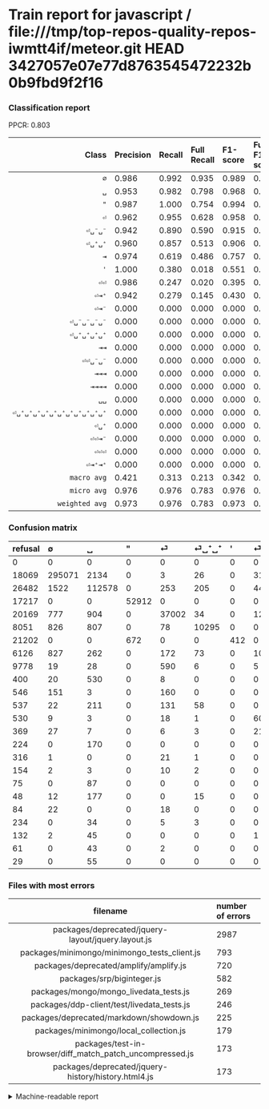 # Train report for javascript / file:///tmp/top-repos-quality-repos-iwmtt4if/meteor.git HEAD 3427057e07e77d8763545472232b0b9fbd9f2f16

### Classification report

PPCR: 0.803

| Class | Precision | Recall | Full Recall | F1-score | Full F1-score | Support | Full Support | PPCR |
|------:|:----------|:-------|:------------|:---------|:---------|:--------|:-------------|:-----|
| `∅` | 0.986| 0.992| 0.935| 0.989| 0.960| 297557| 315626| 0.943 |
| `␣` | 0.953| 0.982| 0.798| 0.968| 0.869| 114617| 141099| 0.812 |
| `"` | 0.987| 1.000| 0.754| 0.994| 0.855| 52912| 70129| 0.754 |
| `⏎` | 0.962| 0.955| 0.628| 0.958| 0.760| 38739| 58908| 0.658 |
| `⏎␣⁻␣⁻` | 0.942| 0.890| 0.590| 0.915| 0.726| 12089| 18215| 0.664 |
| `⏎␣⁺␣⁺` | 0.960| 0.857| 0.513| 0.906| 0.669| 12011| 20062| 0.599 |
| `⇥` | 0.974| 0.619| 0.486| 0.757| 0.649| 1464| 1864| 0.785 |
| `'` | 1.000| 0.380| 0.018| 0.551| 0.036| 1084| 22286| 0.049 |
| `⏎⏎` | 0.986| 0.247| 0.020| 0.395| 0.039| 863| 10641| 0.081 |
| `⏎⇥⁺` | 0.942| 0.279| 0.145| 0.430| 0.252| 585| 1122| 0.521 |
| `⏎⇥⁻` | 0.000| 0.000| 0.000| 0.000| 0.000| 314| 860| 0.365 |
| `⏎␣⁻␣⁻␣⁻␣⁻` | 0.000| 0.000| 0.000| 0.000| 0.000| 261| 630| 0.414 |
| `⏎␣⁺␣⁺␣⁺␣⁺` | 0.000| 0.000| 0.000| 0.000| 0.000| 204| 252| 0.810 |
| `⇥⇥` | 0.000| 0.000| 0.000| 0.000| 0.000| 170| 394| 0.431 |
| `⏎⏎␣⁻␣⁻` | 0.000| 0.000| 0.000| 0.000| 0.000| 91| 621| 0.147 |
| `⇥⇥⇥` | 0.000| 0.000| 0.000| 0.000| 0.000| 87| 162| 0.537 |
| `⇥⇥⇥⇥` | 0.000| 0.000| 0.000| 0.000| 0.000| 55| 84| 0.655 |
| `␣␣` | 0.000| 0.000| 0.000| 0.000| 0.000| 48| 180| 0.267 |
| `⏎␣⁺␣⁺␣⁺␣⁺␣⁺␣⁺␣⁺␣⁺␣⁺␣⁺␣⁺` | 0.000| 0.000| 0.000| 0.000| 0.000| 45| 106| 0.425 |
| `⏎␣⁺` | 0.000| 0.000| 0.000| 0.000| 0.000| 42| 276| 0.152 |
| `⏎⏎⇥⁻` | 0.000| 0.000| 0.000| 0.000| 0.000| 40| 124| 0.323 |
| `⏎⏎⏎` | 0.000| 0.000| 0.000| 0.000| 0.000| 23| 339| 0.068 |
| `⏎⇥⁺⇥⁺` | 0.000| 0.000| 0.000| 0.000| 0.000| 17| 171| 0.099 |
| `macro avg` | 0.421| 0.313| 0.213| 0.342| 0.253| 533318| 664151| 0.803 |
| `micro avg` | 0.976| 0.976| 0.783| 0.976| 0.869| 533318| 664151| 0.803 |
| `weighted avg` | 0.973| 0.976| 0.783| 0.973| 0.843| 533318| 664151| 0.803 |

### Confusion matrix

|refusal|  ∅| ␣| "| ⏎| ⏎␣⁺␣⁺| '| ⏎␣⁻␣⁻| ⏎⏎| ⇥| ⏎⇥⁻| ⏎⇥⁺| ⏎⏎␣⁻␣⁻| ⏎␣⁻␣⁻␣⁻␣⁻| ⇥⇥| ⏎⏎⏎| ⏎⇥⁺⇥⁺| ⇥⇥⇥| ⏎␣⁺␣⁺␣⁺␣⁺| ⏎⏎⇥⁻| ⏎␣⁺| ␣␣| ⏎␣⁺␣⁺␣⁺␣⁺␣⁺␣⁺␣⁺␣⁺␣⁺␣⁺␣⁺| ⇥⇥⇥⇥| 
|:---|:---|:---|:---|:---|:---|:---|:---|:---|:---|:---|:---|:---|:---|:---|:---|:---|:---|:---|:---|:---|:---|:---|:---|
|0 |0 |0 |0 |0 |0 |0 |0 |0 |0 |0 |0 |0 |0 |0 |0 |0 |0 |0 |0 |0 |0 |0 |0 |
|18069 |295071 |2134 |0 |3 |26 |0 |318 |1 |4 |0 |0 |0 |0 |0 |0 |0 |0 |0 |0 |0 |0 |0 |0 |
|26482 |1522 |112578 |0 |253 |205 |0 |44 |0 |13 |0 |2 |0 |0 |0 |0 |0 |0 |0 |0 |0 |0 |0 |0 |
|17217 |0 |0 |52912 |0 |0 |0 |0 |0 |0 |0 |0 |0 |0 |0 |0 |0 |0 |0 |0 |0 |0 |0 |0 |
|20169 |777 |904 |0 |37002 |34 |0 |12 |2 |6 |0 |2 |0 |0 |0 |0 |0 |0 |0 |0 |0 |0 |0 |0 |
|8051 |826 |807 |0 |78 |10295 |0 |0 |0 |1 |0 |4 |0 |0 |0 |0 |0 |0 |0 |0 |0 |0 |0 |0 |
|21202 |0 |0 |672 |0 |0 |412 |0 |0 |0 |0 |0 |0 |0 |0 |0 |0 |0 |0 |0 |0 |0 |0 |0 |
|6126 |827 |262 |0 |172 |73 |0 |10755 |0 |0 |0 |0 |0 |0 |0 |0 |0 |0 |0 |0 |0 |0 |0 |0 |
|9778 |19 |28 |0 |590 |6 |0 |5 |213 |0 |0 |2 |0 |0 |0 |0 |0 |0 |0 |0 |0 |0 |0 |0 |
|400 |20 |530 |0 |8 |0 |0 |0 |0 |906 |0 |0 |0 |0 |0 |0 |0 |0 |0 |0 |0 |0 |0 |0 |
|546 |151 |3 |0 |160 |0 |0 |0 |0 |0 |0 |0 |0 |0 |0 |0 |0 |0 |0 |0 |0 |0 |0 |0 |
|537 |22 |211 |0 |131 |58 |0 |0 |0 |0 |0 |163 |0 |0 |0 |0 |0 |0 |0 |0 |0 |0 |0 |0 |
|530 |9 |3 |0 |18 |1 |0 |60 |0 |0 |0 |0 |0 |0 |0 |0 |0 |0 |0 |0 |0 |0 |0 |0 |
|369 |27 |7 |0 |6 |3 |0 |218 |0 |0 |0 |0 |0 |0 |0 |0 |0 |0 |0 |0 |0 |0 |0 |0 |
|224 |0 |170 |0 |0 |0 |0 |0 |0 |0 |0 |0 |0 |0 |0 |0 |0 |0 |0 |0 |0 |0 |0 |0 |
|316 |1 |0 |0 |21 |1 |0 |0 |0 |0 |0 |0 |0 |0 |0 |0 |0 |0 |0 |0 |0 |0 |0 |0 |
|154 |2 |3 |0 |10 |2 |0 |0 |0 |0 |0 |0 |0 |0 |0 |0 |0 |0 |0 |0 |0 |0 |0 |0 |
|75 |0 |87 |0 |0 |0 |0 |0 |0 |0 |0 |0 |0 |0 |0 |0 |0 |0 |0 |0 |0 |0 |0 |0 |
|48 |12 |177 |0 |0 |15 |0 |0 |0 |0 |0 |0 |0 |0 |0 |0 |0 |0 |0 |0 |0 |0 |0 |0 |
|84 |22 |0 |0 |18 |0 |0 |0 |0 |0 |0 |0 |0 |0 |0 |0 |0 |0 |0 |0 |0 |0 |0 |0 |
|234 |0 |34 |0 |5 |3 |0 |0 |0 |0 |0 |0 |0 |0 |0 |0 |0 |0 |0 |0 |0 |0 |0 |0 |
|132 |2 |45 |0 |0 |0 |0 |1 |0 |0 |0 |0 |0 |0 |0 |0 |0 |0 |0 |0 |0 |0 |0 |0 |
|61 |0 |43 |0 |2 |0 |0 |0 |0 |0 |0 |0 |0 |0 |0 |0 |0 |0 |0 |0 |0 |0 |0 |0 |
|29 |0 |55 |0 |0 |0 |0 |0 |0 |0 |0 |0 |0 |0 |0 |0 |0 |0 |0 |0 |0 |0 |0 |0 |

### Files with most errors

| filename | number of errors|
|:----:|:-----|
| packages/deprecated/jquery-layout/jquery.layout.js | 2987 |
| packages/minimongo/minimongo_tests_client.js | 793 |
| packages/deprecated/amplify/amplify.js | 720 |
| packages/srp/biginteger.js | 582 |
| packages/mongo/mongo_livedata_tests.js | 269 |
| packages/ddp-client/test/livedata_tests.js | 246 |
| packages/deprecated/markdown/showdown.js | 225 |
| packages/minimongo/local_collection.js | 179 |
| packages/test-in-browser/diff_match_patch_uncompressed.js | 173 |
| packages/deprecated/jquery-history/history.html4.js | 173 |

<details>
    <summary>Machine-readable report</summary>
```json
{
  "cl_report": {"\"": {"f1-score": 0.9936899038461539, "precision": 0.9874589429680501, "recall": 1.0, "support": 52912}, "\u0027": {"f1-score": 0.5508021390374332, "precision": 1.0, "recall": 0.3800738007380074, "support": 1084}, "macro avg": {"f1-score": 0.3418248077837652, "precision": 0.42145135459508726, "recall": 0.3130509553878758, "support": 533318}, "micro avg": {"f1-score": 0.9756036736056162, "precision": 0.9756036736056162, "recall": 0.9756036736056162, "support": 533318}, "weighted avg": {"f1-score": 0.9732518973055154, "precision": 0.9730737687950359, "recall": 0.9756036736056162, "support": 533318}, "\u21e5": {"f1-score": 0.7568922305764411, "precision": 0.9741935483870968, "recall": 0.6188524590163934, "support": 1464}, "\u21e5\u21e5": {"f1-score": 0.0, "precision": 0.0, "recall": 0.0, "support": 170}, "\u21e5\u21e5\u21e5": {"f1-score": 0.0, "precision": 0.0, "recall": 0.0, "support": 87}, "\u21e5\u21e5\u21e5\u21e5": {"f1-score": 0.0, "precision": 0.0, "recall": 0.0, "support": 55}, "\u2205": {"f1-score": 0.9887328332777653, "precision": 0.9858374260799839, "recall": 0.9916452982117712, "support": 297557}, "\u23ce": {"f1-score": 0.9584024036469126, "precision": 0.961665410504977, "recall": 0.9551614651901185, "support": 38739}, "\u23ce\u21e5\u207a": {"f1-score": 0.43007915567282323, "precision": 0.9421965317919075, "recall": 0.27863247863247864, "support": 585}, "\u23ce\u21e5\u207a\u21e5\u207a": {"f1-score": 0.0, "precision": 0.0, "recall": 0.0, "support": 17}, "\u23ce\u21e5\u207b": {"f1-score": 0.0, "precision": 0.0, "recall": 0.0, "support": 314}, "\u23ce\u23ce": {"f1-score": 0.3948100092678406, "precision": 0.9861111111111112, "recall": 0.24681344148319814, "support": 863}, "\u23ce\u23ce\u21e5\u207b": {"f1-score": 0.0, "precision": 0.0, "recall": 0.0, "support": 40}, "\u23ce\u23ce\u23ce": {"f1-score": 0.0, "precision": 0.0, "recall": 0.0, "support": 23}, "\u23ce\u23ce\u2423\u207b\u2423\u207b": {"f1-score": 0.0, "precision": 0.0, "recall": 0.0, "support": 91}, "\u23ce\u2423\u207a": {"f1-score": 0.0, "precision": 0.0, "recall": 0.0, "support": 42}, "\u23ce\u2423\u207a\u2423\u207a": {"f1-score": 0.9057317555975893, "precision": 0.9601753404215632, "recall": 0.8571309632836567, "support": 12011}, "\u23ce\u2423\u207a\u2423\u207a\u2423\u207a\u2423\u207a": {"f1-score": 0.0, "precision": 0.0, "recall": 0.0, "support": 204}, "\u23ce\u2423\u207a\u2423\u207a\u2423\u207a\u2423\u207a\u2423\u207a\u2423\u207a\u2423\u207a\u2423\u207a\u2423\u207a\u2423\u207a\u2423\u207a": {"f1-score": 0.0, "precision": 0.0, "recall": 0.0, "support": 45}, "\u23ce\u2423\u207b\u2423\u207b": {"f1-score": 0.9152412560633136, "precision": 0.942346447034084, "recall": 0.889651749524361, "support": 12089}, "\u23ce\u2423\u207b\u2423\u207b\u2423\u207b\u2423\u207b": {"f1-score": 0.0, "precision": 0.0, "recall": 0.0, "support": 261}, "\u2423": {"f1-score": 0.9675888920403269, "precision": 0.9533963973882335, "recall": 0.982210317841158, "support": 114617}, "\u2423\u2423": {"f1-score": 0.0, "precision": 0.0, "recall": 0.0, "support": 48}},
  "cl_report_full": {"\"": {"f1-score": 0.8553991900608666, "precision": 0.9874589429680501, "recall": 0.7544952872563419, "support": 70129}, "\u0027": {"f1-score": 0.03630275795224249, "precision": 1.0, "recall": 0.018486942475096472, "support": 22286}, "macro avg": {"f1-score": 0.25279922584666636, "precision": 0.42145135459508726, "recall": 0.2125567984657979, "support": 664151}, "micro avg": {"f1-score": 0.8690112228375014, "precision": 0.9756036736056162, "recall": 0.7834167230042566, "support": 664151}, "weighted avg": {"f1-score": 0.8425643474595796, "precision": 0.9691450043151296, "recall": 0.7834167230042566, "support": 664151}, "\u21e5": {"f1-score": 0.6485325697924123, "precision": 0.9741935483870968, "recall": 0.48605150214592274, "support": 1864}, "\u21e5\u21e5": {"f1-score": 0.0, "precision": 0.0, "recall": 0.0, "support": 394}, "\u21e5\u21e5\u21e5": {"f1-score": 0.0, "precision": 0.0, "recall": 0.0, "support": 162}, "\u21e5\u21e5\u21e5\u21e5": {"f1-score": 0.0, "precision": 0.0, "recall": 0.0, "support": 84}, "\u2205": {"f1-score": 0.9596803569802387, "precision": 0.9858374260799839, "recall": 0.9348754538599482, "support": 315626}, "\u23ce": {"f1-score": 0.7599116907121221, "precision": 0.961665410504977, "recall": 0.6281320024444897, "support": 58908}, "\u23ce\u21e5\u207a": {"f1-score": 0.25173745173745166, "precision": 0.9421965317919075, "recall": 0.14527629233511585, "support": 1122}, "\u23ce\u21e5\u207a\u21e5\u207a": {"f1-score": 0.0, "precision": 0.0, "recall": 0.0, "support": 171}, "\u23ce\u21e5\u207b": {"f1-score": 0.0, "precision": 0.0, "recall": 0.0, "support": 860}, "\u23ce\u23ce": {"f1-score": 0.03923735838629455, "precision": 0.9861111111111112, "recall": 0.020016915703411332, "support": 10641}, "\u23ce\u23ce\u21e5\u207b": {"f1-score": 0.0, "precision": 0.0, "recall": 0.0, "support": 124}, "\u23ce\u23ce\u23ce": {"f1-score": 0.0, "precision": 0.0, "recall": 0.0, "support": 339}, "\u23ce\u23ce\u2423\u207b\u2423\u207b": {"f1-score": 0.0, "precision": 0.0, "recall": 0.0, "support": 621}, "\u23ce\u2423\u207a": {"f1-score": 0.0, "precision": 0.0, "recall": 0.0, "support": 276}, "\u23ce\u2423\u207a\u2423\u207a": {"f1-score": 0.66885395010395, "precision": 0.9601753404215632, "recall": 0.513159206459974, "support": 20062}, "\u23ce\u2423\u207a\u2423\u207a\u2423\u207a\u2423\u207a": {"f1-score": 0.0, "precision": 0.0, "recall": 0.0, "support": 252}, "\u23ce\u2423\u207a\u2423\u207a\u2423\u207a\u2423\u207a\u2423\u207a\u2423\u207a\u2423\u207a\u2423\u207a\u2423\u207a\u2423\u207a\u2423\u207a": {"f1-score": 0.0, "precision": 0.0, "recall": 0.0, "support": 106}, "\u23ce\u2423\u207b\u2423\u207b": {"f1-score": 0.7260024301336574, "precision": 0.942346447034084, "recall": 0.590447433433983, "support": 18215}, "\u23ce\u2423\u207b\u2423\u207b\u2423\u207b\u2423\u207b": {"f1-score": 0.0, "precision": 0.0, "recall": 0.0, "support": 630}, "\u2423": {"f1-score": 0.8687244386140905, "precision": 0.9533963973882335, "recall": 0.7978653285990688, "support": 141099}, "\u2423\u2423": {"f1-score": 0.0, "precision": 0.0, "recall": 0.0, "support": 180}},
  "ppcr": 0.8030071474709818
}
```
</details>
